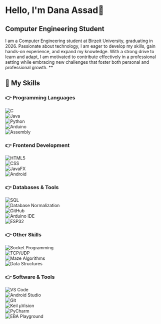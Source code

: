 # Hello, I'm Dana Assad👋

##  Computer Engineering Student

I am a Computer Engineering student at Birzeit University, graduating in 2026. Passionate about technology,
I am eager to develop my skills, gain hands-on experience, and expand my knowledge. With a strong drive to learn and adapt,
I am motivated to contribute effectively in a professional setting while embracing new challenges that foster both personal and professional growth. **

## 🔧 My Skills  

### 👉 Programming Languages  
![C](https://img.shields.io/badge/C-%2300599C.svg?style=for-the-badge&logo=c&logoColor=white)  
![Java](https://img.shields.io/badge/Java-%23ED8B00.svg?style=for-the-badge&logo=openjdk&logoColor=white)  
![Python](https://img.shields.io/badge/Python-%233776AB.svg?style=for-the-badge&logo=python&logoColor=white)  
![Arduino](https://img.shields.io/badge/Arduino-%2300979D.svg?style=for-the-badge&logo=arduino&logoColor=white)  
![Assembly](https://img.shields.io/badge/Assembly-%23800080.svg?style=for-the-badge)  

### 👉 Frontend Development  
![HTML5](https://img.shields.io/badge/HTML5-%23E34F26.svg?style=for-the-badge&logo=html5&logoColor=white)  
![CSS](https://img.shields.io/badge/CSS-%231572B6.svg?style=for-the-badge&logo=css3&logoColor=white)  
![JavaFX](https://img.shields.io/badge/JavaFX-%23F7DF1E.svg?style=for-the-badge)  
![Android](https://img.shields.io/badge/Android-%23009D54.svg?style=for-the-badge&logo=android&logoColor=white)  

### 👉 Databases & Tools  
![SQL](https://img.shields.io/badge/SQL-%230052CC.svg?style=for-the-badge&logo=sqlite&logoColor=white)  
![Database Normalization](https://img.shields.io/badge/Database%20Normalization-%232C8EBB.svg?style=for-the-badge)  
![GitHub](https://img.shields.io/badge/GitHub-%23181717.svg?style=for-the-badge&logo=github&logoColor=white)  
![Arduino IDE](https://img.shields.io/badge/Arduino%20IDE-%2300979D.svg?style=for-the-badge&logo=arduino&logoColor=white)  
![ESP32](https://img.shields.io/badge/ESP32-%23FF0000.svg?style=for-the-badge)  

### 👉 Other Skills  
![Socket Programming](https://img.shields.io/badge/Socket%20Programming-%23FF5733.svg?style=for-the-badge)  
![TCP/UDP](https://img.shields.io/badge/TCP/UDP-%233366CC.svg?style=for-the-badge)  
![Maze Algorithms](https://img.shields.io/badge/Maze%20Algorithms-%23000000.svg?style=for-the-badge)  
![Data Structures](https://img.shields.io/badge/Data%20Structures-%23DC143C.svg?style=for-the-badge)  

### 👉 Software & Tools  
![VS Code](https://img.shields.io/badge/VS%20Code-%23007ACC.svg?style=for-the-badge&logo=visualstudiocode&logoColor=white)  
![Android Studio](https://img.shields.io/badge/Android%20Studio-%233DDC84.svg?style=for-the-badge&logo=androidstudio&logoColor=white)  
![Git](https://img.shields.io/badge/Git-%23F05032.svg?style=for-the-badge&logo=git&logoColor=white)  
![Keil µVision](https://img.shields.io/badge/-Keil_\u00b5Vision-0099cc)  
![PyCharm](https://img.shields.io/badge/-PyCharm-green)  
![EBA Playground](https://img.shields.io/badge/EBA_Playground-%2300A1B2.svg?style=for-the-badge&logo=python&logoColor=white)  
